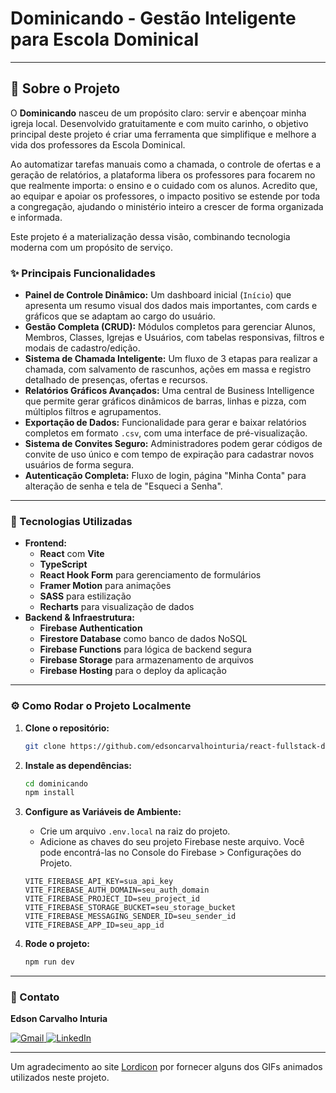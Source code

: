 # Dominicando - Gestão Inteligente para Escola Dominical

---

## 📖 Sobre o Projeto

O **Dominicando** nasceu de um propósito claro: servir e abençoar minha igreja local. Desenvolvido gratuitamente e com muito carinho, o objetivo principal deste projeto é criar uma ferramenta que simplifique e melhore a vida dos professores da Escola Dominical.

Ao automatizar tarefas manuais como a chamada, o controle de ofertas e a geração de relatórios, a plataforma libera os professores para focarem no que realmente importa: o ensino e o cuidado com os alunos. Acredito que, ao equipar e apoiar os professores, o impacto positivo se estende por toda a congregação, ajudando o ministério inteiro a crescer de forma organizada e informada.

Este projeto é a materialização dessa visão, combinando tecnologia moderna com um propósito de serviço.

### ✨ Principais Funcionalidades

-   **Painel de Controle Dinâmico:** Um dashboard inicial (`Início`) que apresenta um resumo visual dos dados mais importantes, com cards e gráficos que se adaptam ao cargo do usuário.
-   **Gestão Completa (CRUD):** Módulos completos para gerenciar Alunos, Membros, Classes, Igrejas e Usuários, com tabelas responsivas, filtros e modais de cadastro/edição.
-   **Sistema de Chamada Inteligente:** Um fluxo de 3 etapas para realizar a chamada, com salvamento de rascunhos, ações em massa e registro detalhado de presenças, ofertas e recursos.
-   **Relatórios Gráficos Avançados:** Uma central de Business Intelligence que permite gerar gráficos dinâmicos de barras, linhas e pizza, com múltiplos filtros e agrupamentos.
-   **Exportação de Dados:** Funcionalidade para gerar e baixar relatórios completos em formato `.csv`, com uma interface de pré-visualização.
-   **Sistema de Convites Seguro:** Administradores podem gerar códigos de convite de uso único e com tempo de expiração para cadastrar novos usuários de forma segura.
-   **Autenticação Completa:** Fluxo de login, página "Minha Conta" para alteração de senha e tela de "Esqueci a Senha".

---

### 🚀 Tecnologias Utilizadas

-   **Frontend:**
    -   **React** com **Vite**
    -   **TypeScript**
    -   **React Hook Form** para gerenciamento de formulários
    -   **Framer Motion** para animações
    -   **SASS** para estilização
    -   **Recharts** para visualização de dados
-   **Backend & Infraestrutura:**
    -   **Firebase Authentication**
    -   **Firestore Database** como banco de dados NoSQL
    -   **Firebase Functions** para lógica de backend segura
    -   **Firebase Storage** para armazenamento de arquivos
    -   **Firebase Hosting** para o deploy da aplicação

---

### ⚙️ Como Rodar o Projeto Localmente

1.  **Clone o repositório:**

    ```bash
    git clone https://github.com/edsoncarvalhointuria/react-fullstack-dominicando.git
    ```

2.  **Instale as dependências:**

    ```bash
    cd dominicando
    npm install
    ```

3.  **Configure as Variáveis de Ambiente:**

    -   Crie um arquivo `.env.local` na raiz do projeto.
    -   Adicione as chaves do seu projeto Firebase neste arquivo. Você pode encontrá-las no Console do Firebase > Configurações do Projeto.

    ```env
    VITE_FIREBASE_API_KEY=sua_api_key
    VITE_FIREBASE_AUTH_DOMAIN=seu_auth_domain
    VITE_FIREBASE_PROJECT_ID=seu_project_id
    VITE_FIREBASE_STORAGE_BUCKET=seu_storage_bucket
    VITE_FIREBASE_MESSAGING_SENDER_ID=seu_sender_id
    VITE_FIREBASE_APP_ID=seu_app_id
    ```

4.  **Rode o projeto:**
    ```bash
    npm run dev
    ```

---

### 💌 Contato

**Edson Carvalho Inturia**

<p align="left">  
<a href="mailto:edsoncarvalhointuria@gmail.com" title="Gmail">  
  <img src="https://img.shields.io/badge/-Gmail-FF0000?style=flat-square&labelColor=FF0000&logo=gmail&logoColor=white" alt="Gmail"/>  
</a>  
<a href="https://br.linkedin.com/in/edson-carvalho-inturia-1442a0129" title="LinkedIn">  
  <img src="https://img.shields.io/badge/-LinkedIn-0e76a8?style=flat-square&logo=linkedin&logoColor=white" alt="LinkedIn"/>  
</a> 
</p>

---

Um agradecimento ao site [Lordicon](https://lordicon.com/) por fornecer alguns dos GIFs animados utilizados neste projeto.
